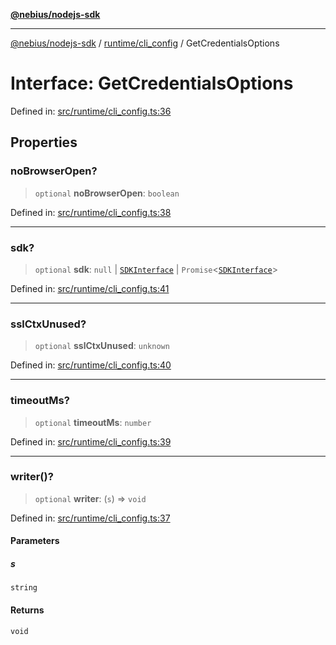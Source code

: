 [**@nebius/nodejs-sdk**](../../../README.md)

***

[@nebius/nodejs-sdk](../../../README.md) / [runtime/cli\_config](../README.md) / GetCredentialsOptions

# Interface: GetCredentialsOptions

Defined in: [src/runtime/cli\_config.ts:36](https://github.com/nebius/nodejs-sdk/blob/2ec552fb564ad8fdbf78c4eb6e73ce9101501e8a/src/runtime/cli_config.ts#L36)

## Properties

### noBrowserOpen?

> `optional` **noBrowserOpen**: `boolean`

Defined in: [src/runtime/cli\_config.ts:38](https://github.com/nebius/nodejs-sdk/blob/2ec552fb564ad8fdbf78c4eb6e73ce9101501e8a/src/runtime/cli_config.ts#L38)

***

### sdk?

> `optional` **sdk**: `null` \| [`SDKInterface`](../../../sdk/interfaces/SDKInterface.md) \| `Promise`\<[`SDKInterface`](../../../sdk/interfaces/SDKInterface.md)\>

Defined in: [src/runtime/cli\_config.ts:41](https://github.com/nebius/nodejs-sdk/blob/2ec552fb564ad8fdbf78c4eb6e73ce9101501e8a/src/runtime/cli_config.ts#L41)

***

### sslCtxUnused?

> `optional` **sslCtxUnused**: `unknown`

Defined in: [src/runtime/cli\_config.ts:40](https://github.com/nebius/nodejs-sdk/blob/2ec552fb564ad8fdbf78c4eb6e73ce9101501e8a/src/runtime/cli_config.ts#L40)

***

### timeoutMs?

> `optional` **timeoutMs**: `number`

Defined in: [src/runtime/cli\_config.ts:39](https://github.com/nebius/nodejs-sdk/blob/2ec552fb564ad8fdbf78c4eb6e73ce9101501e8a/src/runtime/cli_config.ts#L39)

***

### writer()?

> `optional` **writer**: (`s`) => `void`

Defined in: [src/runtime/cli\_config.ts:37](https://github.com/nebius/nodejs-sdk/blob/2ec552fb564ad8fdbf78c4eb6e73ce9101501e8a/src/runtime/cli_config.ts#L37)

#### Parameters

##### s

`string`

#### Returns

`void`
